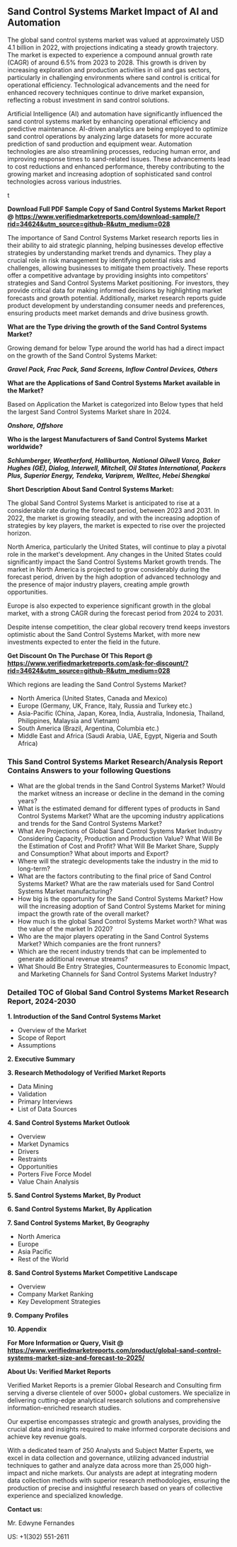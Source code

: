 <h2>Sand Control Systems Market Impact of AI and Automation</h2><p>The global sand control systems market was valued at approximately USD 4.1 billion in 2022, with projections indicating a steady growth trajectory. The market is expected to experience a compound annual growth rate (CAGR) of around 6.5% from 2023 to 2028. This growth is driven by increasing exploration and production activities in oil and gas sectors, particularly in challenging environments where sand control is critical for operational efficiency. Technological advancements and the need for enhanced recovery techniques continue to drive market expansion, reflecting a robust investment in sand control solutions.</p><p>Artificial Intelligence (AI) and automation have significantly influenced the sand control systems market by enhancing operational efficiency and predictive maintenance. AI-driven analytics are being employed to optimize sand control operations by analyzing large datasets for more accurate prediction of sand production and equipment wear. Automation technologies are also streamlining processes, reducing human error, and improving response times to sand-related issues. These advancements lead to cost reductions and enhanced performance, thereby contributing to the growing market and increasing adoption of sophisticated sand control technologies across various industries.</p>t</p><p id="" class=""><strong>Download Full PDF Sample Copy of Sand Control Systems Market Report @ <a href="https://www.verifiedmarketreports.com/download-sample/?rid=34624&utm_source=github-R&utm_medium=028" target="_blank">https://www.verifiedmarketreports.com/download-sample/?rid=34624&utm_source=github-R&utm_medium=028</a></strong></p><p>The importance of&nbsp;Sand Control Systems Market research reports lies in their ability to aid strategic planning, helping businesses develop effective strategies by understanding market trends and dynamics. They play a crucial role in risk management by identifying potential risks and challenges, allowing businesses to mitigate them proactively. These reports offer a competitive advantage by providing insights into competitors' strategies and Sand Control Systems Market positioning. For investors, they provide critical data for making informed decisions by highlighting market forecasts and growth potential. Additionally, market research reports guide product development by understanding consumer needs and preferences, ensuring products meet market demands and drive business growth.</p><p><strong>What are the&nbsp;Type driving the growth of the Sand Control Systems Market?</strong></p><p id="" class="">Growing demand for below Type around the world has had a direct impact on the growth of the Sand Control Systems Market:</p><em><strong>Gravel Pack, Frac Pack, Sand Screens, Inflow Control Devices, Others</strong></em></p><strong>What are the&nbsp;Applications&nbsp;of Sand Control Systems Market available in the Market?</strong></p><p id="" class="">Based on Application the Market is categorized into Below types that held the largest Sand Control Systems Market share In 2024.</p><em><strong>Onshore, Offshore</strong></em></p><strong>Who is the largest Manufacturers of Sand Control Systems Market worldwide?</strong></p><p><em><strong>Schlumberger, Weatherford, Halliburton, National Oilwell Varco, Baker Hughes (GE), Dialog, Interwell, Mitchell, Oil States International, Packers Plus, Superior Energy, Tendeka, Variprem, Welltec, Hebei Shengkai</strong></em></p><p id="" class=""><strong>Short Description About Sand Control Systems Market:</strong></p><p>The global Sand Control Systems Market is anticipated to rise at a considerable rate during the forecast period, between 2023 and 2031. In 2022, the market is growing steadily, and with the increasing adoption of strategies by key players, the market is expected to rise over the projected horizon.</p><p>North America, particularly the United States, will continue to play a pivotal role in the market's development. Any changes in the United States could significantly impact the Sand Control Systems Market growth trends. The market in North America is projected to grow considerably during the forecast period, driven by the high adoption of advanced technology and the presence of major industry players, creating ample growth opportunities.</p><p>Europe is also expected to experience significant growth in the global market, with a strong CAGR during the forecast period from 2024 to 2031.</p><p>Despite intense competition, the clear global recovery trend keeps investors optimistic about the Sand Control Systems Market, with more new investments expected to enter the field in the future.</p><p id="" class=""><strong>Get Discount On The Purchase Of This Report @ <a href="https://www.verifiedmarketreports.com/ask-for-discount/?rid=34624&utm_source=github-R&utm_medium=028" target="_blank">https://www.verifiedmarketreports.com/ask-for-discount/?rid=34624&utm_source=github-R&utm_medium=028</a></strong></p>Which regions are leading the Sand Control Systems Market?</p><ul><li>North America (United States, Canada and Mexico)</li><li>Europe (Germany, UK, France, Italy, Russia and Turkey etc.)</li><li>Asia-Pacific (China, Japan, Korea, India, Australia, Indonesia, Thailand, Philippines, Malaysia and Vietnam)</li><li>South America (Brazil, Argentina, Columbia etc.)</li><li>Middle East and Africa (Saudi Arabia, UAE, Egypt, Nigeria and South Africa)</li></ul><h3 id="" class="">This Sand Control Systems Market Research/Analysis Report Contains Answers to your following Questions</h3><ul><li>What are the global trends in the Sand Control Systems Market? Would the market witness an increase or decline in the demand in the coming years?</li><li>What is the estimated demand for different types of products in Sand Control Systems Market? What are the upcoming industry applications and trends for the Sand Control Systems Market?</li><li>What Are Projections of Global Sand Control Systems Market Industry Considering Capacity, Production and Production Value? What Will Be the Estimation of Cost and Profit? What Will Be Market Share, Supply and Consumption? What about imports and Export?</li><li>Where will the strategic developments take the industry in the mid to long-term?</li><li>What are the factors contributing to the final price of Sand Control Systems Market? What are the raw materials used for Sand Control Systems Market manufacturing?</li><li>How big is the opportunity for the Sand Control Systems Market? How will the increasing adoption of Sand Control Systems Market for mining impact the growth rate of the overall market?</li><li>How much is the global Sand Control Systems Market worth? What was the value of the market In 2020?</li><li>Who are the major players operating in the Sand Control Systems Market? Which companies are the front runners?</li><li>Which are the recent industry trends that can be implemented to generate additional revenue streams?</li><li>What Should Be Entry Strategies, Countermeasures to Economic Impact, and Marketing Channels for Sand Control Systems Market Industry?</li></ul><h3 id="" class="">Detailed TOC of Global Sand Control Systems Market Research Report, 2024-2030</h3><p id="" class=""><strong>1. Introduction of the Sand Control Systems Market</strong></p><ul><li>Overview of the Market</li><li>Scope of Report</li><li>Assumptions</li></ul><p id="" class=""><strong>2. Executive Summary</strong></p><p id="" class=""><strong>3. Research Methodology of Verified Market Reports</strong></p><ul><li>Data Mining</li><li>Validation</li><li>Primary Interviews</li><li>List of Data Sources</li></ul><p id="" class=""><strong>4. Sand Control Systems Market Outlook</strong></p><ul><li>Overview</li><li>Market Dynamics</li><li>Drivers</li><li>Restraints</li><li>Opportunities</li><li>Porters Five Force Model</li><li>Value Chain Analysis</li></ul><p id="" class=""><strong>5. Sand Control Systems Market, By Product</strong></p><p id="" class=""><strong>6. Sand Control Systems Market, By Application</strong></p><p id="" class=""><strong>7. Sand Control Systems Market, By Geography</strong></p><ul><li>North America</li><li>Europe</li><li>Asia Pacific</li><li>Rest of the World</li></ul><p id="" class=""><strong>8. Sand Control Systems Market Competitive Landscape</strong></p><ul><li>Overview</li><li>Company Market Ranking</li><li>Key Development Strategies</li></ul><p id="" class=""><strong>9. Company Profiles</strong></p><p id="" class=""><strong>10. Appendix</strong></p><p id="" class=""><strong>For More Information or Query, Visit @ <a href="https://www.verifiedmarketreports.com/product/global-sand-control-systems-market-size-and-forecast-to-2025/" target="_blank">https://www.verifiedmarketreports.com/product/global-sand-control-systems-market-size-and-forecast-to-2025/</a></strong></p><p id="" class=""><strong>About Us: Verified Market Reports</strong></p><p id="" class="">Verified Market Reports is a premier Global Research and Consulting firm serving a diverse clientele of over 5000+ global customers. We specialize in delivering cutting-edge analytical research solutions and comprehensive information-enriched research studies.</p><p id="" class="">Our expertise encompasses strategic and growth analyses, providing the crucial data and insights required to make informed corporate decisions and achieve key revenue goals.</p><p id="" class="">With a dedicated team of 250 Analysts and Subject Matter Experts, we excel in data collection and governance, utilizing advanced industrial techniques to gather and analyze data across more than 25,000 high-impact and niche markets. Our analysts are adept at integrating modern data collection methods with superior research methodologies, ensuring the production of precise and insightful research based on years of collective experience and specialized knowledge.</p><p id="" class=""><strong>Contact us:</strong></p><p id="" class="">Mr. Edwyne Fernandes</p><p id="" class="">US: +1(302) 551-2611</p>